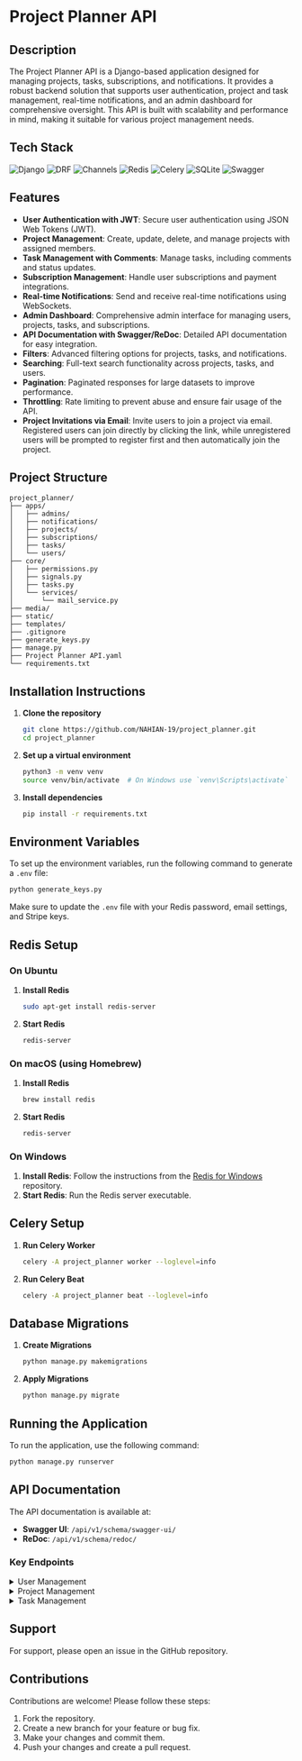 # Project Planner API

## Description
The Project Planner API is a Django-based application designed for managing projects, tasks, subscriptions, and notifications. It provides a robust backend solution that supports user authentication, project and task management, real-time notifications, and an admin dashboard for comprehensive oversight. This API is built with scalability and performance in mind, making it suitable for various project management needs.

## Tech Stack
<img src="https://img.shields.io/badge/Django-092E20?style=for-the-badge&logo=django&logoColor=white" alt="Django"/> <img src="https://img.shields.io/badge/DRF-FF1709?style=for-the-badge&logo=django&logoColor=white" alt="DRF"/> <img src="https://img.shields.io/badge/Channels-092E20?style=for-the-badge&logo=django&logoColor=white" alt="Channels"/> <img src="https://img.shields.io/badge/Redis-DC382D?style=for-the-badge&logo=redis&logoColor=white" alt="Redis"/> <img src="https://img.shields.io/badge/Celery-37814A?style=for-the-badge&logo=celery&logoColor=white" alt="Celery"/> <img src="https://img.shields.io/badge/SQLite-003B57?style=for-the-badge&logo=sqlite&logoColor=white" alt="SQLite"/> <img src="https://img.shields.io/badge/Swagger-85EA2D?style=for-the-badge&logo=swagger&logoColor=black" alt="Swagger"/>

## Features
- **User Authentication with JWT**: Secure user authentication using JSON Web Tokens (JWT).
- **Project Management**: Create, update, delete, and manage projects with assigned members.
- **Task Management with Comments**: Manage tasks, including comments and status updates.
- **Subscription Management**: Handle user subscriptions and payment integrations.
- **Real-time Notifications**: Send and receive real-time notifications using WebSockets.
- **Admin Dashboard**: Comprehensive admin interface for managing users, projects, tasks, and subscriptions.
- **API Documentation with Swagger/ReDoc**: Detailed API documentation for easy integration.
- **Filters**: Advanced filtering options for projects, tasks, and notifications.
- **Searching**: Full-text search functionality across projects, tasks, and users.
- **Pagination**: Paginated responses for large datasets to improve performance.
- **Throttling**: Rate limiting to prevent abuse and ensure fair usage of the API.
- **Project Invitations via Email**: Invite users to join a project via email. Registered users can join directly by clicking the link, while unregistered users will be prompted to register first and then automatically join the project.

## Project Structure

```
project_planner/
├── apps/
│   ├── admins/
│   ├── notifications/
│   ├── projects/
│   ├── subscriptions/
│   ├── tasks/
│   └── users/
├── core/
│   ├── permissions.py
│   ├── signals.py
│   ├── tasks.py
│   └── services/
│       └── mail_service.py
├── media/
├── static/
├── templates/
├── .gitignore
├── generate_keys.py
├── manage.py
├── Project Planner API.yaml
└── requirements.txt
```

## Installation Instructions

1. **Clone the repository**
   ```bash
   git clone https://github.com/NAHIAN-19/project_planner.git
   cd project_planner
   ```

2. **Set up a virtual environment**
   ```bash
   python3 -m venv venv
   source venv/bin/activate  # On Windows use `venv\Scripts\activate`
   ```

3. **Install dependencies**
   ```bash
   pip install -r requirements.txt
   ```

## Environment Variables
To set up the environment variables, run the following command to generate a `.env` file:
```bash
python generate_keys.py
```
Make sure to update the `.env` file with your Redis password, email settings, and Stripe keys.

## Redis Setup
### On Ubuntu
1. **Install Redis**
   ```bash
   sudo apt-get install redis-server
   ```
2. **Start Redis**
   ```bash
   redis-server
   ```

### On macOS (using Homebrew)
1. **Install Redis**
   ```bash
   brew install redis
   ```
2. **Start Redis**
   ```bash
   redis-server
   ```

### On Windows
1. **Install Redis**: Follow the instructions from the [Redis for Windows](https://github.com/microsoftarchive/redis/releases) repository.
2. **Start Redis**: Run the Redis server executable.

## Celery Setup
1. **Run Celery Worker**
   ```bash
   celery -A project_planner worker --loglevel=info
   ```

2. **Run Celery Beat**
   ```bash
   celery -A project_planner beat --loglevel=info
   ```

## Database Migrations
1. **Create Migrations**
   ```bash
   python manage.py makemigrations
   ```

2. **Apply Migrations**
   ```bash
   python manage.py migrate
   ```

## Running the Application
To run the application, use the following command:
```bash
python manage.py runserver
```

## API Documentation
The API documentation is available at:
- **Swagger UI**: `/api/v1/schema/swagger-ui/`
- **ReDoc**: `/api/v1/schema/redoc/`

### Key Endpoints
<details>
<summary>User Management</summary>

- `POST /api/v1/users/register/` - User registration
  - **Request Body**:
    ```json
    {
      "username": "abc",
      "email": "abc@gmail.com",
      "password": "project123",
      "password2": "project123"
    }
    ```
  - **Response**:
    ```json
    {
      "message": "Registration successful. Please verify your email.",
      "email": "abc@gmail.com"
    }
    ```

- `POST /api/v1/users/login/` - User login
  - **Request Body**:
    ```json
    {
      "username": "abc",
      "password": "project123"
    }
    ```
  - **Response**:
    ```json
    {
      "refresh": "eyJhbGciOiJIUzI1NiIsInR5cCI6IkpXVCJ9...",
      "access": "eyJhbGciOiJIUzI1NiIsInR5cCI6IkpXVCJ9...",
      "username": "abc",
      "email": "abc@gmail.com",
      "role": "user"
    }
    ```

- `POST /api/v1/users/logout/` - User logout
  - **Response**:
    ```json
    {
      "message": "Logged out successfully"
    }
    ```

- `POST /api/v1/users/otp/verify/` - Verify OTP for registration
  - **Request Body**:
    ```json
    {
      "email": "abc@gmail.com",
      "otp": "726729",
      "purpose": "REGISTRATION"
    }
    ```
  - **Response**:
    ```json
    {
      "refresh": "eyJhbGciOiJIUzI1NiIsInR5cCI6IkpXVCJ9...",
      "access": "eyJhbGciOiJIUzI1NiIsInR5cCI6IkpXVCJ9...",
      "username": "abc",
      "email": "abc@gmail.com",
      "role": "user"
    }
    ```

- `GET/PUT /api/v1/users/profile/` - User profile management
</details>

<details>
<summary>Project Management</summary>

- `GET/POST /api/v1/admins/projects/` - List/Create projects
  - **Request Body**:
    ```json
    {
      "name": "New Project",
      "description": "Project description",
      "members": [2]
    }
    ```
  - **Response**:
    ```json
    {
      "id": 1,
      "name": "New Project",
      "description": "Project description",
      "created_at": "2024-12-21T22:42:26.389065+06:00",
      "total_tasks": 0,
      "status": "not_started",
      "due_date": "2024-12-31T00:00:00+06:00",
      "total_member_count": 1,
      "owner": {
        "id": 1,
        "username": "abc"
      },
      "members": [
        {
          "id": 1,
          "user": "abc",
          "joined_at": "2024-12-21T22:42:41.135085+06:00",
          "membership_url": "http://127.0.0.1:8000/api/v1/projects/memberships/1/",
          "role": "owner"
        },
        {
          "id": 2,
          "user": "jhon",
          "joined_at": "2024-12-21T22:42:41.145085+06:00",
          "membership_url": "http://127.0.0.1:8000/api/v1/projects/memberships/2/",
          "role": "owner"
        }
      ]
    }
    ```

- `GET/PUT/DELETE /api/v1/admins/projects/{id}/` - Retrieve/Update/Delete project
</details>

<details>
<summary>Task Management</summary>

- `GET /api/v1/tasks/` - List tasks
  - **Response**:
    ```json
    {
      "count": 3,
      "next": null,
      "previous": null,
      "results": [
        {
          "id": 1,
          "name": "task001",
          "due_date": "2026-01-01T00:00:00+06:00",
          "status": "completed"
        },
        {
          "id": 2,
          "name": "task002",
          "due_date": "2025-01-10T19:38:50+06:00",
          "status": "overdue"
        },
        {
          "id": 3,
          "name": "task003",
          "due_date": null,
          "status": "not_started"
        }
      ]
    }
    ```

- `GET/PUT/DELETE /api/v1/tasks/{id}/` - Retrieve/Update/Delete task
</details>

## Support
For support, please open an issue in the GitHub repository.

## Contributions
Contributions are welcome! Please follow these steps:
1. Fork the repository.
2. Create a new branch for your feature or bug fix.
3. Make your changes and commit them.
4. Push your changes and create a pull request.



